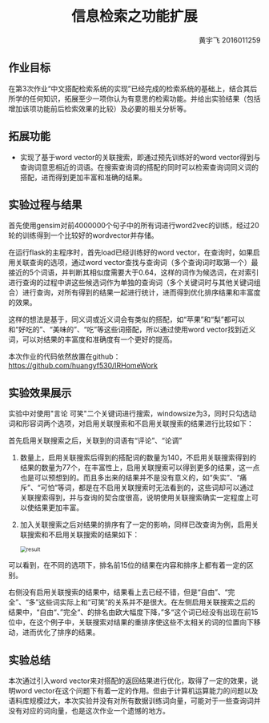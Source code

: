 # <center>信息检索之功能扩展</center>

<p align=right>黄宇飞 2016011259</p>

## 作业目标

在第3次作业“中文搭配检索系统的实现”已经完成的检索系统的基础上，结合其后所学的任何知识，拓展至少一项你认为有意思的检索功能。并给出实验结果（包括增加该项功能前后检索效果的比较）及必要的相关分析等。

## 拓展功能

+ 实现了基于word vector的关联搜索，即通过预先训练好的word vector得到与查询词意思相近的词语。在搜索查询词的搭配的同时可以检索查询词同义词的搭配，进而得到更加丰富和准确的结果。

## 实验过程与结果

首先使用gensim对前4000000个句子中的所有词进行word2vec的训练，经过20轮的训练得到一个比较好的wordvector并存储。

在运行flask的主程序时，首先load已经训练好的word vector，在查询时，如果启用关联查询的选项，通过word vector查找与查询词（多个查询词时取第一个）最接近的5个词语，并判断其相似度需要大于0.64，这样的词作为候选词，在对索引进行查询的过程中讲这些候选词作为单独的查询词（多个关键词时与其他关键词组合）进行查询，对所有得到的结果一起进行统计，进而得到优化排序结果和丰富度的效果。

这样的想法是基于，同义词或近义词会有类似的搭配，如“苹果”和“梨”都可以和“好吃的”、“美味的”、“吃”等这些词搭配，所以通过使用word vector找到近义词，可以对结果的丰富度和准确度有一个更好的提高。

本次作业的代码依然放置在github：https://github.com/huangyf530/IRHomeWork

## 实验效果展示

实验中对使用"言论 可笑"二个关键词进行搜索，windowsize为3，同时只勾选动词和形容词两个选项，对启用关联搜索和不启用关联搜索的结果进行比较如下：

首先启用关联搜索之后，关联到的词语有“评论”、“论调”

1. 数量上，启用关联搜索后得到的搭配词的数量为140，不启用关联搜索得到的结果的数量为77个，在丰富性上，启用关联搜索可以得到更多的结果，这一点也是可以预想到的。而且多出来的结果并不是没有意义的，如“失实”、“痛斥”、“可怕”等词，都是在不启用关联搜索时无法看到的，这些词却可以通过关联搜索得到，并与查询的契合度很高，说明使用关联搜索确实一定程度上可以使结果更加丰富。

2. 加入关联搜索之后对结果的排序有了一定的影响，同样已改查询为例，启用关联搜索和不启用关联搜索的结果如下：

   <img src="./step2res.pdf" alt="result" style="zoom:75%;" />

可以看到，在不同的选项下，排名前15位的结果在内容和排序上都有着一定的区别。

右侧没有启用关联搜索的结果中，结果看上去已经不错，但是“自由”、“完全”、“多”这些词实际上和“可笑”的关系并不是很大。在左侧启用关联搜索之后的结果中，“自由“、”完全“、的排名由欧大幅度下降，”多“这个词已经没有出现在前15位中，在这个例子中，关联搜索对结果的重排序使这些不太相关的词的位置向下移动，进而优化了排序的结果。

## 实验总结

本次通过引入word vector来对搭配的返回结果进行优化，取得了一定的效果，说明word vector在这个问题下有着一定的作用。但由于计算机运算能力的问题以及语料库规模过大，本次实验并没有对所有数据训练词向量，可能对于一些查询词并没有对应的词向量，也是这次作业一个遗憾的地方。